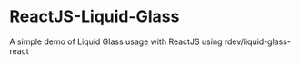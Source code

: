 # ReactJS-Liquid-Glass
A simple demo of Liquid Glass usage with ReactJS using rdev/liquid-glass-react
